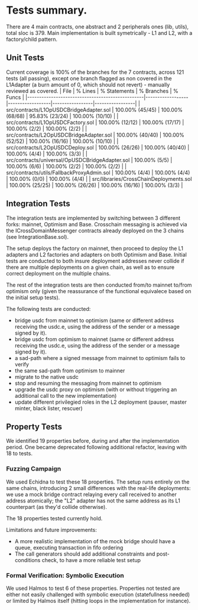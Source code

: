 # Tests summary.

There are 4 main contracts, one abstract and 2 peripherals ones (lib, utils), total sloc is 379. Main implementation is built symetrically - L1 and L2, with a factory/child pattern.

## Unit Tests
Current coverage is 100% of the branches for the 7 contracts, across 121 tests (all passing), except one branch flagged as non covered in the L1Adapter (a burn amount of 0, which should not revert) - manually reviewed as covered.
| File                                            | % Lines          | % Statements     | % Branches      | % Funcs         |
|-------------------------------------------------|------------------|------------------|-----------------|-----------------|
| src/contracts/L1OpUSDCBridgeAdapter.sol         | 100.00% (45/45)  | 100.00% (68/68)  | 95.83% (23/24)  | 100.00% (10/10) |
| src/contracts/L1OpUSDCFactory.sol               | 100.00% (12/12)  | 100.00% (17/17)  | 100.00% (2/2)   | 100.00% (2/2)   |
| src/contracts/L2OpUSDCBridgeAdapter.sol         | 100.00% (40/40)  | 100.00% (52/52)  | 100.00% (16/16) | 100.00% (10/10) |
| src/contracts/L2OpUSDCDeploy.sol                | 100.00% (26/26)  | 100.00% (40/40)  | 100.00% (4/4)   | 100.00% (3/3)   |
| src/contracts/universal/OpUSDCBridgeAdapter.sol | 100.00% (5/5)    | 100.00% (6/6)    | 100.00% (2/2)   | 100.00% (2/2)   |
| src/contracts/utils/FallbackProxyAdmin.sol      | 100.00% (4/4)    | 100.00% (4/4)    | 100.00% (0/0)   | 100.00% (4/4)   |
| src/libraries/CrossChainDeployments.sol         | 100.00% (25/25)  | 100.00% (26/26)  | 100.00% (16/16) | 100.00% (3/3)   |


## Integration Tests
The integration tests are implemented by switching between 3 different forks: mainnet, Optimism and Base. Crosschain messaging is achieved via the ICrossDomainMessenger contracts already deployed on the 3 chains (see IntegrationBase.sol).

The setup deploys the factory on mainnet, then proceed to deploy the L1 adapters and L2 factories and adapters on both Optimism and Base. Initial tests are conducted to both insure deployment addresses never collide if there are multiple deployments on a given chain, as well as to ensure correct deployment on the multiple chains.

The rest of the integration tests are then conducted from/to mainnet to/from optimism only (given the reassurance of the functional equivalece based on the initial setup tests).

The following tests are conducted: 
- bridge usdc from mainnet to optimism (same or different address receiving the usdc.e, using the address of the sender or a message signed by it).
- bridge usdc from optimism to mainnet (same or different address receiving the usdc.e, using the address of the sender or a message signed by it).
- a sad-path where a signed message from mainnet to optimism fails to verify
- the same sad-path from optimism to mainner
- migrate to the native usdc
- stop and resuming the messaging from mainnet to optimism
- upgrade the usdc proxy on optimism (with or without triggering an additional call to the new implementation)
- update different privilegied roles in the L2 deployment (pauser, master minter, black lister, rescuer)

## Property Tests
We identified 19 properties before, during and after the implementation period. One became deprecated following additional refactor, leaving with 18 to tests.

### Fuzzing Campaign
We used Echidna to test these 18 properties. The setup runs entirely on the same chains, introducing 2 small differences with the real-life deployments: we use a mock bridge contract relaying every call received to another address atomically; the "L2" adapter has not the same address as its L1 counterpart (as they'd collide otherwise).

The 18 properties tested currently hold.

Limitations and future improvements:
- A more realistic implementation of the mock bridge should have a queue, executing transaction in fifo ordering
- The call generators should add additional constraints and post-conditions check, to have a more reliable test setup


### Formal Verification: Symbolic Execution
We used Halmos to test 6 of these properties. Properties not tested are either not easily challenged with symbolic execution (statefullness needed) or limited by Halmos itself (hitting loops in the implementation for instance).